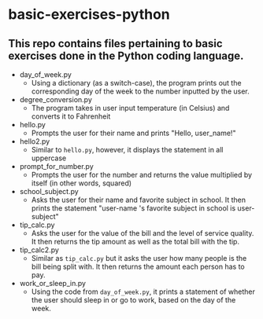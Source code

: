 # basic-exercises-python
## This repo contains files pertaining to basic exercises done in the Python coding language.

* day_of_week.py
   - Using a dictionary (as a switch-case), the program prints out the corresponding day of the week to the number inputted by the user.
* degree_conversion.py
   - The program takes in user input temperature (in Celsius) and converts it to Fahrenheit
* hello.py
   - Prompts the user for their name and prints "Hello, user_name!"
* hello2.py
   - Similar to `hello.py`, however, it displays the statement in all uppercase
* prompt_for_number.py
   - Prompts the user for the number and returns the value multiplied by itself (in other words, squared)
* school_subject.py
   - Asks the user for their name and favorite subject in school. It then prints the statement "user-name 's favorite subject in school is user-subject"
* tip_calc.py
   - Asks the user for the value of the bill and the level of service quality. It then returns the tip amount as well as the total bill with the tip. 
* tip_calc2.py
   - Similar as `tip_calc.py` but it asks the user how many people is the bill being split with. It then returns the amount each person has to pay.
* work_or_sleep_in.py
   * Using the code from `day_of_week.py`, it prints a statement of whether the user should sleep in or go to work, based on the day of the week.